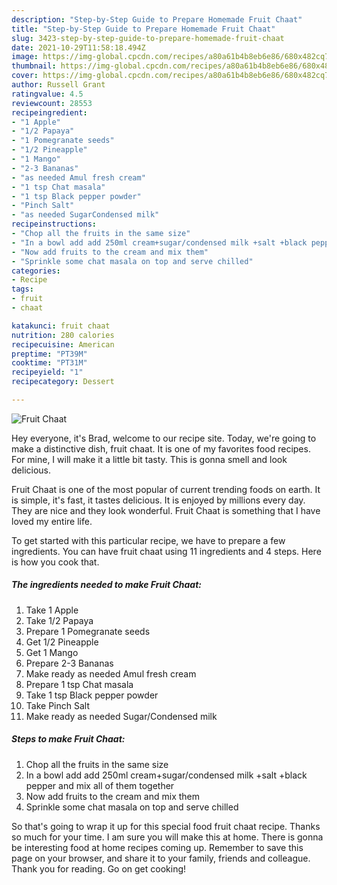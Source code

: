 ```yaml
---
description: "Step-by-Step Guide to Prepare Homemade Fruit Chaat"
title: "Step-by-Step Guide to Prepare Homemade Fruit Chaat"
slug: 3423-step-by-step-guide-to-prepare-homemade-fruit-chaat
date: 2021-10-29T11:58:18.494Z
image: https://img-global.cpcdn.com/recipes/a80a61b4b8eb6e86/680x482cq70/fruit-chaat-recipe-main-photo.jpg
thumbnail: https://img-global.cpcdn.com/recipes/a80a61b4b8eb6e86/680x482cq70/fruit-chaat-recipe-main-photo.jpg
cover: https://img-global.cpcdn.com/recipes/a80a61b4b8eb6e86/680x482cq70/fruit-chaat-recipe-main-photo.jpg
author: Russell Grant
ratingvalue: 4.5
reviewcount: 28553
recipeingredient:
- "1 Apple"
- "1/2 Papaya"
- "1 Pomegranate seeds"
- "1/2 Pineapple"
- "1 Mango"
- "2-3 Bananas"
- "as needed Amul fresh cream"
- "1 tsp Chat masala"
- "1 tsp Black pepper powder"
- "Pinch Salt"
- "as needed SugarCondensed milk"
recipeinstructions:
- "Chop all the fruits in the same size"
- "In a bowl add add 250ml cream+sugar/condensed milk +salt +black pepper and mix all of them together"
- "Now add fruits to the cream and mix them"
- "Sprinkle some chat masala on top and serve chilled"
categories:
- Recipe
tags:
- fruit
- chaat

katakunci: fruit chaat 
nutrition: 280 calories
recipecuisine: American
preptime: "PT39M"
cooktime: "PT31M"
recipeyield: "1"
recipecategory: Dessert

---
```



![Fruit Chaat](https://img-global.cpcdn.com/recipes/a80a61b4b8eb6e86/680x482cq70/fruit-chaat-recipe-main-photo.jpg)

Hey everyone, it's Brad, welcome to our recipe site. Today, we're going to make a distinctive dish, fruit chaat. It is one of my favorites food recipes. For mine, I will make it a little bit tasty. This is gonna smell and look delicious.



Fruit Chaat is one of the most popular of current trending foods on earth. It is simple, it's fast, it tastes delicious. It is enjoyed by millions every day. They are nice and they look wonderful. Fruit Chaat is something that I have loved my entire life.


To get started with this particular recipe, we have to prepare a few ingredients. You can have fruit chaat using 11 ingredients and 4 steps. Here is how you cook that.

<!--inarticleads1-->

##### The ingredients needed to make Fruit Chaat:

1. Take 1 Apple
1. Take 1/2 Papaya
1. Prepare 1 Pomegranate seeds
1. Get 1/2 Pineapple
1. Get 1 Mango
1. Prepare 2-3 Bananas
1. Make ready as needed Amul fresh cream
1. Prepare 1 tsp Chat masala
1. Take 1 tsp Black pepper powder
1. Take Pinch Salt
1. Make ready as needed Sugar/Condensed milk




<!--inarticleads2-->

##### Steps to make Fruit Chaat:

1. Chop all the fruits in the same size
1. In a bowl add add 250ml cream+sugar/condensed milk +salt +black pepper and mix all of them together
1. Now add fruits to the cream and mix them
1. Sprinkle some chat masala on top and serve chilled




So that's going to wrap it up for this special food fruit chaat recipe. Thanks so much for your time. I am sure you will make this at home. There is gonna be interesting food at home recipes coming up. Remember to save this page on your browser, and share it to your family, friends and colleague. Thank you for reading. Go on get cooking!
